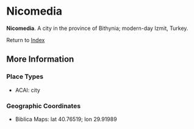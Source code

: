# Nicomedia
**Nicomedia**. 
A city in the province of Bithynia; modern-day Izmit, Turkey. 








Return to [Index](00-Index.md)

## More Information

### Place Types

* ACAI: city



### Geographic Coordinates

* Biblica Maps: lat 40.76519; lon 29.91989




